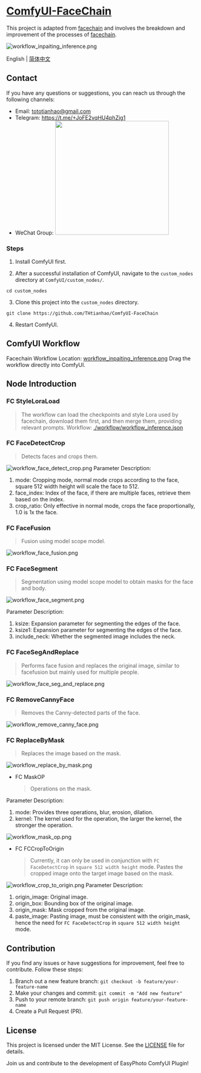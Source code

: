 # [ComfyUI-FaceChain](https://github.com/THtianhao/ComfyUI-FaceChain)

This project is adapted from [facechain](https://github.com/modelscope/facechain) and involves the breakdown and improvement of the processes of [facechain](https://github.com/modelscope/facechain).

![workflow_inpaiting_inference.png](workflows%2Fworkflow_inpaiting_inference.png)

English | [简体中文](./README_zh-CN.md)

## Contact

If you have any questions or suggestions, you can reach us through the following channels:

- Email: tototianhao@gmail.com
- Telegram: https://t.me/+JoFE2vqHU4phZjg1
- WeChat Group: <img src="./images/wechat.jpg" width="300">

### Steps
1. Install ComfyUI first.

2. After a successful installation of ComfyUI, navigate to the `custom_nodes` directory at `ComfyUI/custom_nodes/`.

```
cd custom_nodes
```

3. Clone this project into the `custom_nodes` directory.

```
git clone https://github.com/THtianhao/ComfyUI-FaceChain
```

4. Restart ComfyUI.

## ComfyUI Workflow

Facechain Workflow Location: [workflow_inpaiting_inference.png](workflows%2Fworkflow_inpaiting_inference.png)
Drag the workflow directly into ComfyUI.

## Node Introduction
### FC StyleLoraLoad
  > The workflow can load the checkpoints and style Lora used by facechain, download them first, and then merge them, providing relevant prompts.
  > Workflow: [./workflow/workflow_inference.json](./workflows/workflow_inference.json)
### FC FaceDetectCrop
  > Detects faces and crops them.
   
 ![workflow_face_detect_crop.png](workflows%2Fworkflow_face_detect_crop.png) 
  Parameter Description:

  1. mode: Cropping mode, normal mode crops according to the face, square 512 width height will scale the face to 512.
  2. face_index: Index of the face, if there are multiple faces, retrieve them based on the index.
  3. crop_ratio: Only effective in normal mode, crops the face proportionally, 1.0 is 1x the face.

### FC FaceFusion
  > Fusion using model scope model.
 
 ![workflow_face_fusion.png](workflows%2Fworkflow_face_fusion.png) 

  
### FC FaceSegment
  > Segmentation using model scope model to obtain masks for the face and body.

![workflow_face_segment.png](workflows%2Fworkflow_face_segment.png)  
  
Parameter Description:
1. ksize: Expansion parameter for segmenting the edges of the face.
2. ksize1: Expansion parameter for segmenting the edges of the face.
3. include_neck: Whether the segmented image includes the neck.

### FC FaceSegAndReplace
  > Performs face fusion and replaces the original image, similar to facefusion but mainly used for multiple people.

![workflow_face_seg_and_replace.png](workflows%2Fworkflow_face_seg_and_replace.png)  


### FC RemoveCannyFace
  > Removes the Canny-detected parts of the face.
  
![workflow_remove_canny_face.png](workflows%2Fworkflow_remove_canny_face.png)
### FC ReplaceByMask
  > Replaces the image based on the mask.
  
![workflow_replace_by_mask.png](workflows%2Fworkflow_replace_by_mask.png)

* FC MaskOP
  > Operations on the mask.

Parameter Description:
1. mode: Provides three operations, blur, erosion, dilation.
2. kernel: The kernel used for the operation, the larger the kernel, the stronger the operation.
  
![workflow_mask_op.png](workflows%2Fworkflow_mask_op.png)

* FC FCCropToOrigin
  > Currently, it can only be used in conjunction with `FC FaceDetectCrop` in `square 512 width height` mode. Pastes the cropped image onto the target image based on the mask.
  
![workflow_crop_to_origin.png](workflows%2Fworkflow_crop_to_origin.png)
Parameter Description:
1. origin_image: Original image.
2. origin_box: Bounding box of the original image.
3. origin_mask: Mask cropped from the original image.
4. paste_image: Pasting image, must be consistent with the origin_mask, hence the need for `FC FaceDetectCrop` in `square 512 width height` mode.
  



## Contribution

If you find any issues or have suggestions for improvement, feel free to contribute. Follow these steps:

1. Branch out a new feature branch: `git checkout -b feature/your-feature-name`
2. Make your changes and commit: `git commit -m "Add new feature"`
3. Push to your remote branch: `git push origin feature/your-feature-name`
4. Create a Pull Request (PR).

## License

This project is licensed under the MIT License. See the [LICENSE](LICENSE) file for details.



Join us and contribute to the development of EasyPhoto ComfyUI Plugin!
